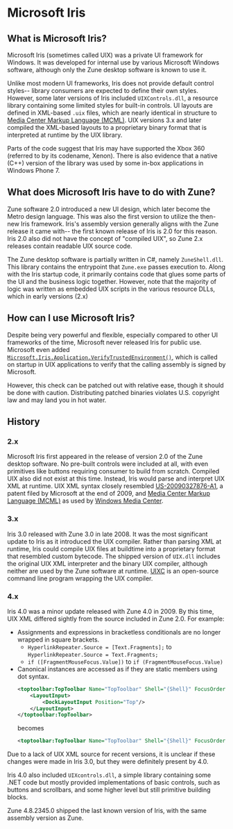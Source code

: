 # Microsoft Iris

## What is Microsoft Iris?
Microsoft Iris (sometimes called UIX) was a private UI framework for Windows. It was developed for internal use by various Microsoft Windows software, although only the Zune desktop software is known to use it.

Unlike most modern UI frameworks, Iris does not provide default control styles-- library consumers are expected to define their own styles. However, some later versions of Iris included `UIXControls.dll`, a resource library containing some limited styles for built-in controls. UI layouts are defined in XML-based `.uix` files, which are nearly identical in structure to [Media Center Markup Language (MCML)](https://docs.microsoft.com/en-us/previous-versions/windows/desktop/windows-media-center-sdk/bb189388(v=msdn.10)). UIX versions 3.x and later compiled the XML-based layouts to a proprietary binary format that is interpreted at runtime by the UIX library.

Parts of the code suggest that Iris may have supported the Xbox 360 (referred to by its codename, Xenon). There is also evidence that a native (C++) version of the library was used by some in-box applications in Windows Phone 7.

## What does Microsoft Iris have to do with Zune?
Zune software 2.0 introduced a new UI design, which later become the Metro design language. This was also the first version to utilize the then-new Iris framework. Iris's assembly version generally aligns with the Zune release it came with-- the first known release of Iris is 2.0 for this reason. Iris 2.0 also did not have the concept of "compiled UIX", so Zune 2.x releases contain readable UIX source code.

The Zune desktop software is partially written in C#, namely `ZuneShell.dll`. This library contains the entrypoint that `Zune.exe` passes execution to. Along with the Iris startup code, it primarily contains code that glues some parts of the UI and the business logic together. However, note that the majority of logic was written as embedded UIX scripts in the various resource DLLs, which in early versions (2.x) 

## How can I use Microsoft Iris?
Despite being very powerful and flexible, especially compared to other UI frameworks of the time, Microsoft never released Iris for public use. Microsoft even added [`Microsoft.Iris.Application.VerifyTrustedEnvironment()`](https://github.com/ZuneDev/MicrosoftIris/blob/ab33f58c69275df5cb31b557887b8853925371c9/UIX/Microsoft/Iris/Application.cs#L488-L510), which is called on startup in UIX applications to verify that the calling assembly is signed by Microsoft.

However, this check can be patched out with relative ease, though it should be done with caution. Distributing patched binaries violates U.S. copyright law and may land you in hot water.

## History
### 2.x
Microsoft Iris first appeared in the release of version 2.0 of the Zune desktop software. No pre-built controls were included at all, with even primitives like buttons requiring consumer to build from scratch. Compiled UIX also did not exist at this time. Instead, Iris would parse and interpret UIX XML at runtime. UIX XML syntax closely resembled [US-20090327876-A1](./US-20090327876-A1.pdf), a patent filed by Microsoft at the end of 2009, and [Media Center Markup Language (MCML)](https://docs.microsoft.com/en-us/previous-versions/windows/desktop/windows-media-center-sdk/bb189388(v=msdn.10)) as used by [Windows Media Center](https://en.wikipedia.org/wiki/Windows_Media_Center).

### 3.x
Iris 3.0 released with Zune 3.0 in late 2008. It was the most significant update to Iris as it introduced the UIX compiler. Rather than parsing XML at runtime, Iris could compile UIX files at buildtime into a proprietary format that resembled custom bytecode. The shipped version of `UIX.dll` includes the original UIX XML interpreter and the binary UIX compiler, although neither are used by the Zune software at runtime. [UIXC](https://github.com/ZuneDev/ZuneUIXTools/tree/master/UIXC) is an open-source command line program wrapping the UIX compiler.

### 4.x
Iris 4.0 was a minor update released with Zune 4.0 in 2009. By this time, UIX XML differed sightly from the source included in Zune 2.0. For example:
- Assignments and expressions in bracketless conditionals are no longer wrapped in square brackets. 
    - `HyperlinkRepeater.Source = [Text.Fragments];` to `HyperlinkRepeater.Source = Text.Fragments;`
    - `if ([FragmentMouseFocus.Value])` to `if (FragmentMouseFocus.Value)`
- Canonical instances are accessed as if they are static members using dot syntax.
    ```xml
    <toptoolbar:TopToolbar Name="TopToolbar" Shell="{Shell}" FocusOrder="1">
        <LayoutInput>
            <DockLayoutInput Position="Top"/>
        </LayoutInput>
    </toptoolbar:TopToolbar>
    ```
    becomes
    ```xml
    <toptoolbar:TopToolbar Name="TopToolbar" Shell="{Shell}" FocusOrder="1" LayoutInput="{DockLayoutInput.Top}"/>
    ```

Due to a lack of UIX XML source for recent versions, it is unclear if these changes were made in Iris 3.0, but they were definitely present by 4.0.

Iris 4.0 also included `UIXcontrols.dll`, a simple library containing some .NET code but mostly provided implementations of basic controls, such as buttons and scrollbars, and some higher level but still primitive building blocks.

Zune 4.8.2345.0 shipped the last known version of Iris, with the same assembly version as Zune.